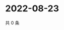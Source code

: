 # 2022-08-23

共 0 条

<!-- BEGIN WEIBO -->
<!-- 最后更新时间 Tue Aug 23 2022 06:01:13 GMT+0800 (China Standard Time) -->

<!-- END WEIBO -->
